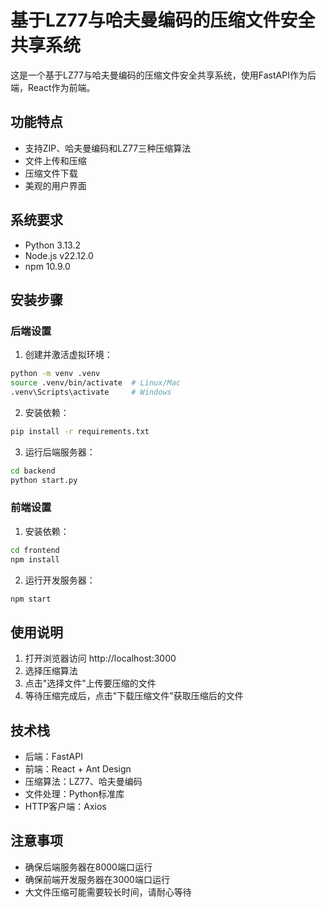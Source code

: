 # 基于LZ77与哈夫曼编码的压缩文件安全共享系统

这是一个基于LZ77与哈夫曼编码的压缩文件安全共享系统，使用FastAPI作为后端，React作为前端。

## 功能特点

- 支持ZIP、哈夫曼编码和LZ77三种压缩算法
- 文件上传和压缩
- 压缩文件下载
- 美观的用户界面

## 系统要求

- Python 3.13.2
- Node.js v22.12.0
- npm 10.9.0

## 安装步骤

### 后端设置

1. 创建并激活虚拟环境：
```bash
python -m venv .venv
source .venv/bin/activate  # Linux/Mac
.venv\Scripts\activate     # Windows
```

2. 安装依赖：
```bash
pip install -r requirements.txt
```

3. 运行后端服务器：
```bash
cd backend
python start.py
```

### 前端设置

1. 安装依赖：
```bash
cd frontend
npm install
```

2. 运行开发服务器：
```bash
npm start
```

## 使用说明

1. 打开浏览器访问 http://localhost:3000
2. 选择压缩算法
3. 点击"选择文件"上传要压缩的文件
4. 等待压缩完成后，点击"下载压缩文件"获取压缩后的文件

## 技术栈

- 后端：FastAPI
- 前端：React + Ant Design
- 压缩算法：LZ77、哈夫曼编码
- 文件处理：Python标准库
- HTTP客户端：Axios

## 注意事项

- 确保后端服务器在8000端口运行
- 确保前端开发服务器在3000端口运行
- 大文件压缩可能需要较长时间，请耐心等待 